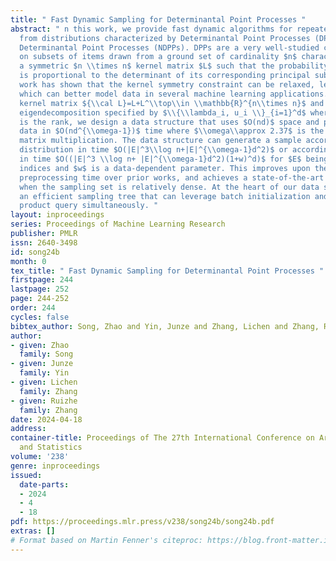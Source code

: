 ```yaml
---
title: " Fast Dynamic Sampling for Determinantal Point Processes "
abstract: " n this work, we provide fast dynamic algorithms for repeatedly sampling
  from distributions characterized by Determinantal Point Processes (DPPs) and Nonsymmetric
  Determinantal Point Processes (NDPPs). DPPs are a very well-studied class of distributions
  on subsets of items drawn from a ground set of cardinality $n$ characterized by
  a symmetric $n \\times n$ kernel matrix $L$ such that the probability of any subset
  is proportional to the determinant of its corresponding principal submatrix. Recent
  work has shown that the kernel symmetry constraint can be relaxed, leading to NDPPs,
  which can better model data in several machine learning applications. Given a low-rank
  kernel matrix ${\\cal L}=L+L^\\top\\in \\mathbb{R}^{n\\times n}$ and its corresponding
  eigendecomposition specified by $\\{\\lambda_i, u_i \\}_{i=1}^d$ where $d\\leq n$
  is the rank, we design a data structure that uses $O(nd)$ space and preprocesses
  data in $O(nd^{\\omega-1})$ time where $\\omega\\approx 2.37$ is the exponent of
  matrix multiplication. The data structure can generate a sample according to DPP
  distribution in time $O(|E|^3\\log n+|E|^{\\omega-1}d^2)$ or according to NDPP distribution
  in time $O((|E|^3 \\log n+ |E|^{\\omega-1}d^2)(1+w)^d)$ for $E$ being the sampled
  indices and $w$ is a data-dependent parameter. This improves upon the space and
  preprocessing time over prior works, and achieves a state-of-the-art sampling time
  when the sampling set is relatively dense. At the heart of our data structure is
  an efficient sampling tree that can leverage batch initialization and fast inner
  product query simultaneously. "
layout: inproceedings
series: Proceedings of Machine Learning Research
publisher: PMLR
issn: 2640-3498
id: song24b
month: 0
tex_title: " Fast Dynamic Sampling for Determinantal Point Processes "
firstpage: 244
lastpage: 252
page: 244-252
order: 244
cycles: false
bibtex_author: Song, Zhao and Yin, Junze and Zhang, Lichen and Zhang, Ruizhe
author:
- given: Zhao
  family: Song
- given: Junze
  family: Yin
- given: Lichen
  family: Zhang
- given: Ruizhe
  family: Zhang
date: 2024-04-18
address:
container-title: Proceedings of The 27th International Conference on Artificial Intelligence
  and Statistics
volume: '238'
genre: inproceedings
issued:
  date-parts:
  - 2024
  - 4
  - 18
pdf: https://proceedings.mlr.press/v238/song24b/song24b.pdf
extras: []
# Format based on Martin Fenner's citeproc: https://blog.front-matter.io/posts/citeproc-yaml-for-bibliographies/
---
```

